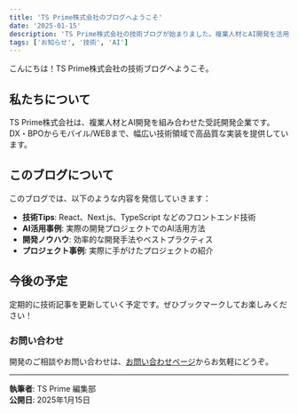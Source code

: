 ```yaml
---
title: 'TS Prime株式会社のブログへようこそ'
date: '2025-01-15'
description: 'TS Prime株式会社の技術ブログが始まりました。複業人材とAI開発を活用した受託開発の取り組みをご紹介します。'
tags: ['お知らせ', '技術', 'AI']
---
```


こんにちは！TS Prime株式会社の技術ブログへようこそ。

## 私たちについて

TS Prime株式会社は、複業人材とAI開発を組み合わせた受託開発企業です。DX・BPOからモバイル/WEBまで、幅広い技術領域で高品質な実装を提供しています。

## このブログについて

このブログでは、以下のような内容を発信していきます：

- **技術Tips**: React、Next.js、TypeScript などのフロントエンド技術
- **AI活用事例**: 実際の開発プロジェクトでのAI活用方法
- **開発ノウハウ**: 効率的な開発手法やベストプラクティス
- **プロジェクト事例**: 実際に手がけたプロジェクトの紹介

## 今後の予定

定期的に技術記事を更新していく予定です。ぜひブックマークしてお楽しみください！

### お問い合わせ

開発のご相談やお問い合わせは、[お問い合わせページ](/contact)からお気軽にどうぞ。

---

**執筆者**: TS Prime 編集部  
**公開日**: 2025年1月15日
